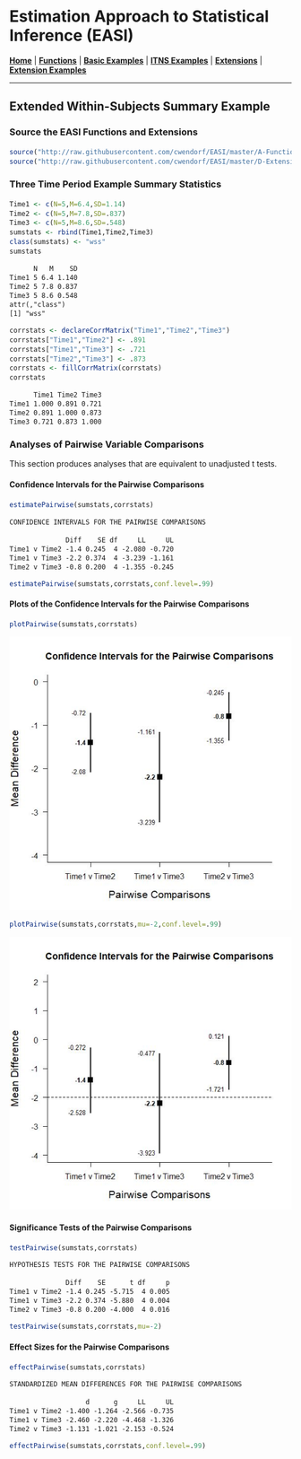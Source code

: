 # Estimation Approach to Statistical Inference (EASI)

[**Home**](https://github.com/cwendorf/EASI/) | 
[**Functions**](https://github.com/cwendorf/EASI/tree/master/A-Functions) | 
[**Basic Examples**](https://github.com/cwendorf/EASI/tree/master/B-BasicExamples) | 
[**ITNS Examples**](https://github.com/cwendorf/EASI/tree/master/C-ITNSExamples) | 
[**Extensions**](https://github.com/cwendorf/EASI/tree/master/D-Extensions) | 
[**Extension Examples**](https://github.com/cwendorf/EASI/tree/master/E-ExtensionExamples) 

---

## Extended Within-Subjects Summary Example

### Source the EASI Functions and Extensions

```r
source("http://raw.githubusercontent.com/cwendorf/EASI/master/A-Functions/ALL_EASI_FUNCTIONS.R")
source("http://raw.githubusercontent.com/cwendorf/EASI/master/D-Extensions/ALL_EASI_EXTENSIONS.R")
```

### Three Time Period Example Summary Statistics

```r
Time1 <- c(N=5,M=6.4,SD=1.14)
Time2 <- c(N=5,M=7.8,SD=.837)
Time3 <- c(N=5,M=8.6,SD=.548)
sumstats <- rbind(Time1,Time2,Time3)
class(sumstats) <- "wss"
sumstats
```
```
      N   M    SD
Time1 5 6.4 1.140
Time2 5 7.8 0.837
Time3 5 8.6 0.548
attr(,"class")
[1] "wss"
```
```r
corrstats <- declareCorrMatrix("Time1","Time2","Time3")
corrstats["Time1","Time2"] <- .891
corrstats["Time1","Time3"] <- .721
corrstats["Time2","Time3"] <- .873
corrstats <- fillCorrMatrix(corrstats)
corrstats
```
```
      Time1 Time2 Time3
Time1 1.000 0.891 0.721
Time2 0.891 1.000 0.873
Time3 0.721 0.873 1.000
```

### Analyses of Pairwise Variable Comparisons

This section produces analyses that are equivalent to unadjusted t tests.

#### Confidence Intervals for the Pairwise Comparisons

```r
estimatePairwise(sumstats,corrstats)
```
```
CONFIDENCE INTERVALS FOR THE PAIRWISE COMPARISONS

              Diff    SE df     LL     UL
Time1 v Time2 -1.4 0.245  4 -2.080 -0.720
Time1 v Time3 -2.2 0.374  4 -3.239 -1.161
Time2 v Time3 -0.8 0.200  4 -1.355 -0.245
```
```r
estimatePairwise(sumstats,corrstats,conf.level=.99)
```

#### Plots of the Confidence Intervals for the Pairwise Comparisons

```r
plotPairwise(sumstats,corrstats)
```
<kbd><img src="ExtendedWithinSubjectsFigure1.jpg"></kbd>
```r
plotPairwise(sumstats,corrstats,mu=-2,conf.level=.99)
```
<kbd><img src="ExtendedWithinSubjectsFigure2.jpg"></kbd>

#### Significance Tests of the Pairwise Comparisons

```r
testPairwise(sumstats,corrstats)
```
```
HYPOTHESIS TESTS FOR THE PAIRWISE COMPARISONS

              Diff    SE      t df     p
Time1 v Time2 -1.4 0.245 -5.715  4 0.005
Time1 v Time3 -2.2 0.374 -5.880  4 0.004
Time2 v Time3 -0.8 0.200 -4.000  4 0.016
```
```r
testPairwise(sumstats,corrstats,mu=-2)
```

#### Effect Sizes for the Pairwise Comparisons

```r
effectPairwise(sumstats,corrstats)
```
```
STANDARDIZED MEAN DIFFERENCES FOR THE PAIRWISE COMPARISONS

                   d      g     LL     UL
Time1 v Time2 -1.400 -1.264 -2.566 -0.735
Time1 v Time3 -2.460 -2.220 -4.468 -1.326
Time2 v Time3 -1.131 -1.021 -2.153 -0.524
```
```r
effectPairwise(sumstats,corrstats,conf.level=.99)
```
